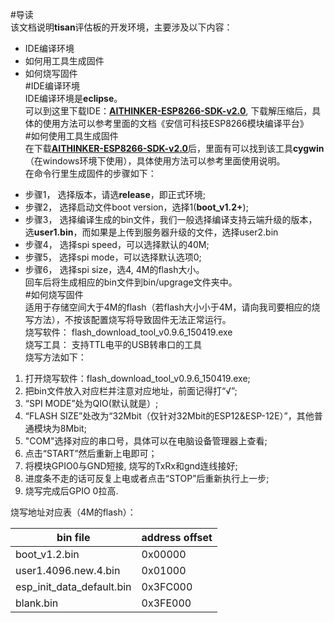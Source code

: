 #导读  
该文档说明**tisan**评估板的开发环境，主要涉及以下内容：  
- IDE编译环境  
- 如何用工具生成固件  
- 如何烧写固件  
#IDE编译环境  
IDE编译环境是**eclipse**。  
可以到这里下载IDE：[**AITHINKER-ESP8266-SDK-v2.0**](http://yun.baidu.com/s/1bnwEvfx), 下载解压缩后，具体的使用方法可以参考里面的文档《安信可科技ESP8266模块编译平台》  
#如何使用工具生成固件  
在下载[**AITHINKER-ESP8266-SDK-v2.0**](http://yun.baidu.com/s/1bnwEvfx)后，里面有可以找到该工具**cygwin**（在windows环境下使用），具体使用方法可以参考里面使用说明。  
在命令行里生成固件的步骤如下：  

* 步骤1， 选择版本，请选**release**，即正式环境;  
* 步骤2， 选择启动文件boot version，选择1(**boot_v1.2+**);  
* 步骤3， 选择编译生成的bin文件，我们一般选择编译支持云端升级的版本，选**user1.bin**，而如果是上传到服务器升级的文件，选择user2.bin  
* 步骤4， 选择spi speed，可以选择默认的40M;  
* 步骤5， 选择spi mode，可以选择默认选项0;  
* 步骤6， 选择spi size，选4, 4M的flash大小。  
回车后将生成相应的bin文件到bin/upgrage文件夹中。  
#如何烧写固件  
适用于存储空间大于4M的flash（若flash大小小于4M，请向我司要相应的烧写方法），不按该配置烧写将导致固件无法正常运行。  
烧写软件： flash_download_tool_v0.9.6_150419.exe  
烧写工具： 支持TTL电平的USB转串口的工具  
烧写方法如下：  

1. 打开烧写软件：flash_download_tool_v0.9.6_150419.exe;
1. 把bin文件放入对应栏并注意对应地址，前面记得打“√”;  
1. “SPI MODE”处为QIO(默认就是）;  
1. “FLASH SIZE”处改为“32Mbit（仅针对32Mbit的ESP12&ESP-12E）”，其他普通模块为8Mbit;  
1. "COM"选择对应的串口号，具体可以在电脑设备管理器上查看;  
1. 点击“START”然后重新上电即可；  
1. 将模块GPIO0与GND短接, 烧写的TxRx和gnd连线接好;  
1. 进度条不走的话可反复上电或者点击“STOP”后重新执行上一步;  
1. 烧写完成后GPIO 0拉高.  

烧写地址对应表（4M的flash）：  

| bin file | address offset |  
| -------- | -------------- |  
| boot_v1.2.bin | 0x00000 |  
| user1.4096.new.4.bin | 0x01000 |  
| esp_init_data_default.bin | 0x3FC000 |  
| blank.bin | 0x3FE000 |  






